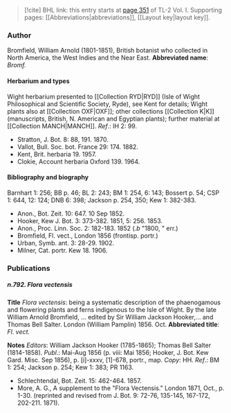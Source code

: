 > [!cite] BHL link: this entry starts at [page 351](https://www.biodiversitylibrary.org/page/33120482) of TL-2 Vol. I.
> Supporting pages: [[Abbreviations|abbreviations]], [[Layout key|layout key]].

### Author

Bromfield, William Arnold (1801-1851), British botanist who collected in North America, the West Indies and the Near East. 
**Abbreviated name**: *Bromf.*

#### Herbarium and types

Wight herbarium presented to [[Collection RYD|RYD]] (Isle of Wight Philosophical and Scientific Society, Ryde), see Kent for details; Wight plants also at [[Collection OXF|OXF]]; other collections [[Collection K|K]] (manuscripts, British, N. American and Egyptian plants); further material at [[Collection MANCH|MANCH]].
*Ref*.: IH 2: 99.
- Stratton, J. Bot. 8: 88, 191. 1870.
- Vallot, Bull. Soc. bot. France 29: 174. 1882.
- Kent, Brit. herbaria 19. 1957.
- Clokie, Account herbaria Oxford 139. 1964.

#### Bibliography and biography

Barnhart 1: 256; BB p. 46; BL 2: 243; BM 1: 254, 6: 143; Bossert p. 54; CSP 1: 644, 12: 124; DNB 6: 398; Jackson p. 254, 350; Kew 1: 382-383.
- Anon., Bot. Zeit. 10: 647. 10 Sep 1852.
- Hooker, Kew J. Bot. 3: 373-382. 1851, 5: 256. 1853.
- Anon., Proc. Linn. Soc. 2: 182-183. 1852 (.*b* "1800, " err.)
- Bromfield, Fl. vect., London 1856 (frontisp. portr.)
- Urban, Symb. ant. 3: 28-29. 1902.
- Milner, Cat. portr. Kew 18. 1906.

### Publications

##### n.792. Flora vectensis

**Title**
*Flora vectensis*: being a systematic description of the phaenogamous and flowering plants and ferns indigenous to the Isle of Wight. By the late William Arnold Bromfield, ... edited by Sir William Jackson Hooker,... and Thomas Bell Salter. London (William Pamplin) 1856. Oct.
**Abbreviated title**: *Fl. vect.*

**Notes**
*Editors*: William Jackson Hooker (1785-1865); Thomas Bell Salter (1814-1858).
*Publ*.: Mai-Aug 1856 (p. viii: Mai 1856; Hooker, J. Bot. Kew Gard. Misc. Sep 1856), p. \[i\]-xxxv, \[1\]-678, portr., map. *Copy*: HH.
*Ref*.: BM 1: 254; Jackson p. 254; Kew 1: 383; PR 1163.
- Schlechtendal, Bot. Zeit. 15: 462-464. 1857.
- More, A. G., A supplement to the "Flora Vectensis." London 1871, Oct., p. 1-30. (reprinted and revised from J. Bot. 9: 72-76, 135-145, 167-172, 202-211. 1871).

